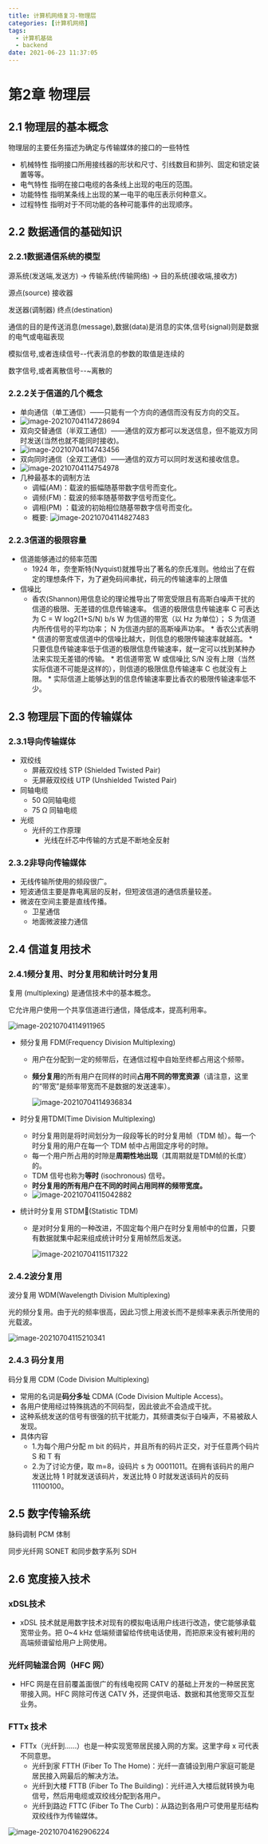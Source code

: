 ```yaml
---
title: 计算机网络复习-物理层
categories: [计算机网络]
tags:
  - 计算机基础
  - backend
date: 2021-06-23 11:37:05
---
```


# 第2章 物理层



## 2.1 物理层的基本概念

物理层的主要任务描述为确定与传输媒体的接口的一些特性

* 机械特性    指明接口所用接线器的形状和尺寸、引线数目和排列、固定和锁定装置等等。
* 电气特性    指明在接口电缆的各条线上出现的电压的范围。
* 功能特性    指明某条线上出现的某一电平的电压表示何种意义。
* 过程特性    指明对于不同功能的各种可能事件的出现顺序。 

## 2.2 数据通信的基础知识

### 2.2.1数据通信系统的模型

源系统(发送端,发送方) 	-> 	传输系统(传输网络) 	-> 	目的系统(接收端,接收方)

源点(source)							  											  接收器	

发送器(调制器)                                                                         终点(destination)

通信的目的是传送消息(message),数据(data)是消息的实体,信号(signal)则是数据的电气或电磁表现

模拟信号,或者连续信号--代表消息的参数的取值是连续的

数字信号,或者离散信号--~离散的

### 2.2.2关于信道的几个概念

* 单向通信（单工通信）——只能有一个方向的通信而没有反方向的交互。
* ![image-20210704114728694](https://gitee.com/cao_ziqiang/img/raw/master/20210704114728.png)
* 双向交替通信（半双工通信）——通信的双方都可以发送信息，但不能双方同时发送(当然也就不能同时接收)。
* ![image-20210704114743456](https://gitee.com/cao_ziqiang/img/raw/master/20210704114743.png)
* 双向同时通信（全双工通信）——通信的双方可以同时发送和接收信息。 
* ![image-20210704114754978](https://gitee.com/cao_ziqiang/img/raw/master/20210704114755.png)
* 几种最基本的调制方法
	* 调幅(AM)：载波的振幅随基带数字信号而变化。 
	* 调频(FM)：载波的频率随基带数字信号而变化。
	* 调相(PM) ：载波的初始相位随基带数字信号而变化。 
	* 概要: ![image-20210704114827483](https://gitee.com/cao_ziqiang/img/raw/master/20210704114827.png)

### 2.2.3信道的极限容量

* 信道能够通过的频率范围
	* 1924 年，奈奎斯特(Nyquist)就推导出了著名的奈氏准则。他给出了在假定的理想条件下，为了避免码间串扰，码元的传输速率的上限值
* 信噪比
	* 香农(Shannon)用信息论的理论推导出了带宽受限且有高斯白噪声干扰的信道的极限、无差错的信息传输速率。
		信道的极限信息传输速率 C 可表达为
		C = W log2(1+S/N)  b/s 
		W 为信道的带宽（以 Hz 为单位）；
		S 为信道内所传信号的平均功率；
		N 为信道内部的高斯噪声功率。
		  * 香农公式表明
			* 信道的带宽或信道中的信噪比越大，则信息的极限传输速率就越高。 
			* 只要信息传输速率低于信道的极限信息传输速率，就一定可以找到某种办法来实现无差错的传输。 
			* 若信道带宽 W 或信噪比 S/N 没有上限（当然实际信道不可能是这样的），则信道的极限信息传输速率 C 也就没有上限。
			* 实际信道上能够达到的信息传输速率要比香农的极限传输速率低不少。

## 2.3 物理层下面的传输媒体

### 2.3.1导向传输媒体

* 双绞线
	* 屏蔽双绞线 STP (Shielded Twisted Pair)
	* 无屏蔽双绞线 UTP (Unshielded Twisted Pair) 
* 同轴电缆
	* 50 Ω同轴电缆
	* 75 Ω 同轴电缆
* 光缆 
	* 光纤的工作原理
		* 光线在纤芯中传输的方式是不断地全反射

### 2.3.2非导向传输媒体

* 无线传输所使用的频段很广。
* 短波通信主要是靠电离层的反射，但短波信道的通信质量较差。
* 微波在空间主要是直线传播。 
	* 卫星通信  
	* 地面微波接力通信

## 2.4 信道复用技术

### 2.4.1频分复用、时分复用和统计时分复用

复用 (multiplexing) 是通信技术中的基本概念。

它允许用户使用一个共享信道进行通信，降低成本，提高利用率。

![image-20210704114911965](https://gitee.com/cao_ziqiang/img/raw/master/20210704114912.png)



* 频分复用 FDM(Frequency Division Multiplexing) 

	* 用户在分配到一定的频带后，在通信过程中自始至终都占用这个频带。

	* **频分复用**的所有用户在同样的时间**占用不同的带宽资源**（请注意，这里的“带宽”是频率带宽而不是数据的发送速率）。 

		![image-20210704114936834](https://gitee.com/cao_ziqiang/img/raw/master/20210704114936.png)

* 时分复用TDM(Time Division Multiplexing) 

	* 时分复用则是将时间划分为一段段等长的时分复用帧（TDM 帧）。每一个时分复用的用户在每一个 TDM 帧中占用固定序号的时隙。
	* 每一个用户所占用的时隙是**周期性地出现**（其周期就是TDM帧的长度）的。
	* TDM 信号也称为**等时** (isochronous) 信号。
	* **时分复用的所有用户在不同的时间占用同样的频带宽度。**
	* ![image-20210704115042882](https://gitee.com/cao_ziqiang/img/raw/master/20210704115042.png)

* 统计时分复用 STDM(Statistic TDM)  

	* 是对时分复用的一种改进，不固定每个用户在时分复用帧中的位置，只要有数据就集中起来组成统计时分复用帧然后发送。

		![image-20210704115117322](https://gitee.com/cao_ziqiang/img/raw/master/20210704115117.png)

### 2.4.2波分复用

波分复用 WDM(Wavelength Division Multiplexing)

光的频分复用。由于光的频率很高，因此习惯上用波长而不是频率来表示所使用的光载波。

![image-20210704115210341](https://gitee.com/cao_ziqiang/img/raw/master/20210704115210.png)

### 2.4.3 码分复用

码分复用 CDM  (Code Division Multiplexing)

* 常用的名词是**码分多址** CDMA (Code Division Multiple Access)。
* 各用户使用经过特殊挑选的不同码型，因此彼此不会造成干扰。
* 这种系统发送的信号有很强的抗干扰能力，其频谱类似于白噪声，不易被敌人发现。 
* 具体内容
	* 1.为每个用户分配 m bit 的码片，并且所有的码片正交，对于任意两个码片 S 和 T 有
	* 2.为了讨论方便，取 m=8，设码片 s 为 00011011。在拥有该码片的用户发送比特 1 时就发送该码片，发送比特 0 时就发送该码片的反码 11100100。

## 2.5 数字传输系统

脉码调制 PCM 体制

同步光纤网 SONET 和同步数字系列 SDH

## 2.6 宽度接入技术

### xDSL技术

* xDSL 技术就是用数字技术对现有的模拟电话用户线进行改造，使它能够承载宽带业务。把 0~4 kHz 低端频谱留给传统电话使用，而把原来没有被利用的高端频谱留给用户上网使用。

### 光纤同轴混合网（HFC 网）

* HFC 网是在目前覆盖面很广的有线电视网 CATV 的基础上开发的一种居民宽带接入网。HFC 网除可传送 CATV 外，还提供电话、数据和其他宽带交互型业务。

### FTTx 技术

* FTTx（光纤到……）也是一种实现宽带居民接入网的方案。这里字母 x 可代表不同意思。
	* 光纤到家 FTTH (Fiber To The Home)：光纤一直铺设到用户家庭可能是居民接入网最后的解决方法。
	* 光纤到大楼 FTTB (Fiber To The Building)：光纤进入大楼后就转换为电信号，然后用电缆或双绞线分配到各用户。
	* 光纤到路边 FTTC (Fiber To The Curb)：从路边到各用户可使用星形结构双绞线作为传输媒体。 



![image-20210704162906224](https://gitee.com/cao_ziqiang/img/raw/master/20210704162907.png)